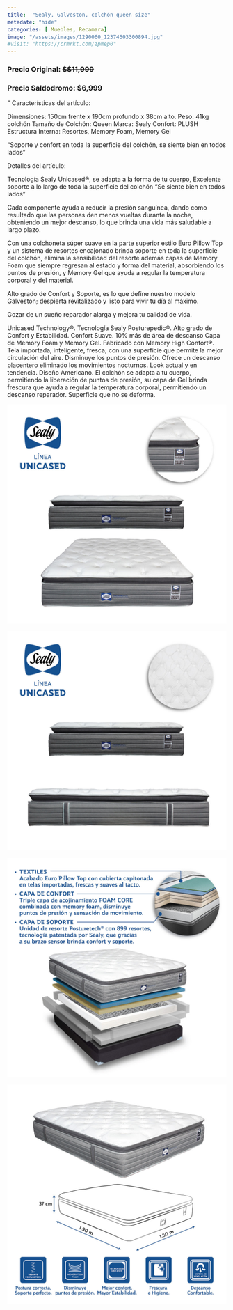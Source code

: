 ```yaml
---
title:  "Sealy, Galveston, colchón queen size"
metadate: "hide"
categories: [ Muebles, Recamara]
image: "/assets/images/1290060_12374603300894.jpg"
#visit: "https://crmrkt.com/zpmep0"
---
```


### Precio Original:  ~~$$11,999~~
### Precio Saldodromo:  $6,999
"
Características del artículo:

Dimensiones: 150cm frente x 190cm profundo x 38cm alto.
	Peso: 41kg colchón
	Tamaño de Colchón: Queen
	Marca: Sealy
	Confort: PLUSH
	Estructura Interna: Resortes, Memory Foam, Memory Gel

“Soporte y confort en toda la superficie del colchón, se siente bien en todos lados”

Detalles del artículo:

Tecnología Sealy Unicased®, se adapta a la forma de tu cuerpo, Excelente soporte a lo largo de toda la superficie del colchón “Se siente bien en todos lados”

Cada componente ayuda a reducir la presión sanguínea, dando como resultado que las personas den menos vueltas durante la noche, obteniendo un mejor descanso, lo que brinda una vida más saludable a largo plazo.

Con una colchoneta súper suave en la parte superior estilo Euro Pillow Top y un sistema de resortes encajonado brinda soporte en toda la superficie del colchón, elimina la sensibilidad del resorte además capas de Memory Foam que siempre regresan al estado y forma del material, absorbiendo los puntos de presión, y Memory Gel que ayuda a regular la temperatura corporal y del material.

Alto grado de Confort y Soporte, es lo que define nuestro modelo Galveston; despierta revitalizado y listo para vivir tu día al máximo.

Gozar de un sueño reparador alarga y mejora tu calidad de vida.

Unicased Technology®.
	Tecnología Sealy Posturepedic®.
	Alto grado de Confort y Estabilidad.
	Confort Suave.
	10% más de área de descanso
	Capa de Memory Foam y Memory Gel.
	Fabricado con Memory High Confort®.
	Tela importada, inteligente, fresca; con una superficie que permite la mejor circulación del aire.
	Disminuye los puntos de presión.
	Ofrece un descanso placentero eliminado los movimientos nocturnos.
	Look actual y en tendencia.
	Diseño Americano.
	El colchón se adapta a tu cuerpo, permitiendo la liberación de puntos de presión, su capa de Gel brinda frescura que ayuda a regular la temperatura corporal, permitiendo un descanso reparador.
	Superficie que no se deforma.


![img-2](../assets/images/1290060_12374603366430.jpg)

![img-3](../assets/images/1290060_12374604218398.jpg)

![img-4](../assets/images/1290060_12374604349470.jpg)

![img-5](../assets/images/1290060_12374604415006.jpg)